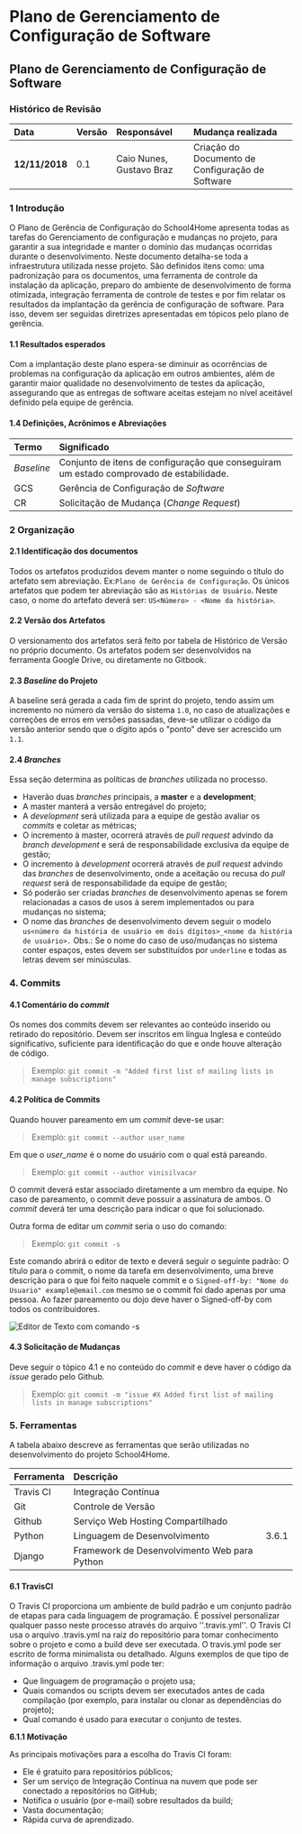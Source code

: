 # Plano de Gerenciamento de Configuração de Software

## Plano de Gerenciamento de Configuração de Software

### Histórico de Revisão

| Data | Versão | Responsável | Mudança realizada |
| :--- | :--- | :--- | :--- |
| **12/11/2018** | 0.1 | Caio Nunes, Gustavo Braz | Criação do Documento de Configuração de Software |

### 1 Introdução

O Plano de Gerência de Configuração do School4Home apresenta todas as tarefas do Gerenciamento de configuração e mudanças no projeto, para garantir a sua integridade e manter o domínio das mudanças ocorridas durante o desenvolvimento. Neste documento detalha-se toda a infraestrutura utilizada nesse projeto. São definidos itens como: uma padronização para os documentos, uma ferramenta de controle da instalação da aplicação, preparo do ambiente de desenvolvimento de forma otimizada, integração ferramenta de controle de testes e por fim relatar os resultados da implantação da gerência de configuração de software. Para isso, devem ser seguidas diretrizes apresentadas em tópicos pelo plano de gerência.

#### 1.1 Resultados esperados

Com a implantação deste plano espera-se diminuir as ocorrências de problemas na configuração da aplicação em outros ambientes, além de garantir maior qualidade no desenvolvimento de testes da aplicação, assegurando que as entregas de software aceitas estejam no nível aceitável definido pela equipe de gerência.

#### 1.4 Definições, Acrônimos e Abreviações

| Termo | Significado |
| :--- | :--- |
| _Baseline_ | Conjunto de itens de configuração que conseguiram um estado comprovado de estabilidade. |
| GCS | Gerência de Configuração de _Software_ |
| CR | Solicitação de Mudança \(_Change Request_\) |

### 2 Organização

#### 2.1 Identificação dos documentos

Todos os artefatos produzidos devem manter o nome seguindo o título do artefato sem abreviação. Ex:`Plano de Gerência de Configuração`. Os únicos artefatos que podem ter abreviação são as `Histórias de Usuário`. Neste caso, o nome do artefato deverá ser: `US<Número> - <Nome da história>`.

#### 2.2 Versão dos Artefatos

O versionamento dos artefatos será feito por tabela de Histórico de Versão no próprio documento. Os artefatos podem ser desenvolvidos na ferramenta Google Drive, ou diretamente no Gitbook.

#### 2.3 _Baseline_ do Projeto

A baseline será gerada a cada fim de sprint do projeto, tendo assim um incremento no número da versão do sistema `1.0`, no caso de atualizações e correções de erros em versões passadas, deve-se utilizar o código da versão anterior sendo que o dígito após o "ponto" deve ser acrescido um `1.1`.

#### 2.4 _Branches_

Essa seção determina as políticas de _branches_ utilizada no processo.

* Haverão duas _branches_ principais, a **master** e a **development**;
* A master manterá a versão entregável do projeto;
* A _development_ será utilizada para a equipe de gestão avaliar os _commits_ e coletar as métricas;
* O incremento à master, ocorrerá através de _pull request_ advindo da _branch development_ e será de responsabilidade exclusiva da equipe de gestão;
* O incremento à _development_ ocorrerá através de _pull request_ advindo das _branches_ de desenvolvimento, onde a aceitação ou recusa do _pull request_ será de responsabilidade da equipe de gestão;
* Só poderão ser criadas _branches_ de desenvolvimento apenas se forem relacionadas a casos de usos à serem implementados ou para mudanças no sistema;
* O nome das _branches_ de desenvolvimento devem seguir o modelo `us<número da história de usuário em dois dígitos>_<nome da história de usuário>.` Obs.: Se o nome do caso de uso/mudanças no sistema conter espaços, estes devem ser substituídos por `underline` e todas as letras devem ser minúsculas.

### 4. Commits

#### 4.1 Comentário do _commit_

Os nomes dos commits devem ser relevantes ao conteúdo inserido ou retirado do repositório. Devem ser inscritos em língua Inglesa e conteúdo significativo, suficiente para identificação do que e onde houve alteração de código.

> Exemplo: `git commit -m "Added first list of mailing lists in manage subscriptions"`

#### 4.2 Política de Commits

Quando houver pareamento em um _commit_ deve-se usar:

> Exemplo: `git commit --author user_name`

Em que o _user\_name_ é o nome do usuário com o qual está pareando.

> Exemplo: `git commit --author vinisilvacar`

O commit deverá estar associado diretamente a um membro da equipe. No caso de pareamento, o commit deve possuir a assinatura de ambos. O _commit_ deverá ter uma descrição para indicar o que foi solucionado.

Outra forma de editar um _commit_ seria o uso do comando:

> Exemplo: `git commit -s`

Este comando abrirá o editor de texto e deverá seguir o seguinte padrão: O título para o commit, o nome da tarefa em desenvolvimento, uma breve descrição para o que foi feito naquele commit e o `Signed-off-by: "Nome do Usuario" example@email.com` mesmo se o commit foi dado apenas por uma pessoa. Ao fazer pareamento ou dojo deve haver o Signed-off-by com todos os contribuidores.

![Editor de Texto com comando -s](https://raw.githubusercontent.com/wiki/fga-gpp-mds/2017.1-SIGS/images/comandoGitCommitS.png)

#### 4.3 Solicitação de Mudanças

Deve seguir o tópico 4.1 e no conteúdo do _commit_ e deve haver o código da _issue_ gerado pelo Github.

> Exemplo: `git commit -m "issue #X Added first list of mailing lists in manage subscriptions"`

### 5. Ferramentas

A tabela abaixo descreve as ferramentas que serão utilizadas no desenvolvimento do projeto School4Home.

| Ferramenta | Descrição |  |
| :--- | :--- | :--- |
| Travis CI | Integração Contínua |  |
| Git | Controle de Versão |  |
| Github | Serviço Web Hosting Compartilhado |  |
| Python | Linguagem de Desenvolvimento | 3.6.1 |
| Django | Framework de Desenvolvimento Web para Python |  |

#### 6.1 TravisCI

O Travis CI proporciona um ambiente de build padrão e um conjunto padrão de etapas para cada linguagem de programação. É possível personalizar qualquer passo neste processo através do arquivo ''.travis.yml''. O Travis CI usa o arquivo .travis.yml na raiz do repositório para tomar conhecimento sobre o projeto e como a build deve ser executada. O travis.yml pode ser escrito de forma minimalista ou detalhado. Alguns exemplos de que tipo de informação o arquivo .travis.yml pode ter:

* Que linguagem de programação o projeto usa;
* Quais comandos ou scripts devem ser executados antes de cada compilação \(por exemplo, para instalar ou clonar as dependências do projeto\);
* Qual comando é usado para executar o conjunto de testes.

**6.1.1 Motivação**

As principais motivações para a escolha do Travis CI foram:

* Ele é gratuito para repositórios públicos;
* Ser um serviço de Integração Contínua na nuvem que pode ser conectado a repositórios no GitHub;
* Notifica o usuário \(por e-mail\) sobre resultados da build;
* Vasta documentação;
* Rápida curva de aprendizado.

### 

